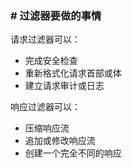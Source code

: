 ### # 过滤器要做的事情

请求过滤器可以：

+ 完成安全检查
+ 重新格式化请求首部或体
+ 建立请求审计或日志

响应过滤器可以：

+ 压缩响应流
+ 追加或修改响应流
+ 创建一个完全不同的响应

